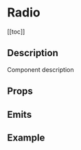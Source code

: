 <script setup>
import { ref } from 'vue';
import component from './index.vue'

const isToggled = ref(false)
</script>

# Radio

[[toc]]

## Description

Component description

## Props

<props-parser :props="component.props" />

## Emits

<emits-parser :emits="component.emits" />

## Example

<code-example>
<dsp-switch v-model="isToggled" />

<template v-slot:html>

```html
<dsp-switch v-model="isToggled />
```

</template>

<template v-slot:js>

```js
const isToggled = ref(false)
```

</template>
</code-example>

